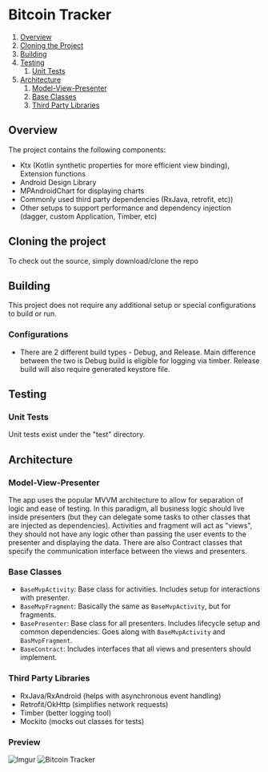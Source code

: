 # Bitcoin Tracker

1. [Overview](#overview)
1. [Cloning the Project](#cloning-the-project) 
1. [Building](#building)
1. [Testing](#testing)
    1. [Unit Tests](#unit-tests)
1. [Architecture](#architecture)
    1. [Model-View-Presenter](#model-view-presenter)
    1. [Base Classes](#base-classes)
    1. [Third Party Libraries](#third-party-libraries)

## Overview
The project contains the following components:
-   Ktx (Kotlin synthetic properties for more efficient view binding), Extension functions
-   Android Design Library
-   MPAndroidChart for displaying charts
-   Commonly used third party dependencies (RxJava, retrofit, etc))
-   Other setups to support performance and dependency injection (dagger, custom Application, Timber, etc)

## Cloning the project
To check out the source, simply download/clone the repo 

## Building
This project does not require any additional setup or special configurations to build or run.

### Configurations
- There are 2 different build types - Debug, and Release. Main difference between the two is Debug build is eligible for logging via timber. Release build will also require generated keystore file.

## Testing
### Unit Tests
Unit tests exist under the "test" directory. 

## Architecture
### Model-View-Presenter
The app uses the popular MVVM architecture to allow for separation of logic and ease of testing. In this paradigm, all business logic should live inside presenters (but they can delegate some tasks to other classes that are injected as dependencies). Activities and fragment will act as "views", they should not have any logic other than passing the user events to the presenter and displaying the data. There are also Contract classes that specify the communication interface between the views and presenters.

### Base Classes
- `BaseMvpActivity`: Base class for activities. Includes setup for interactions with presenter.
- `BaseMvpFragment`: Basically the same as `BaseMvpActivity`, but for fragments.
- `BasePresenter`: Base class for all presenters. Includes lifecycle setup and common dependencies. Goes along with `BaseMvpActivity` and `BasMvpFragment`.
- `BaseContract`: Includes interfaces that all views and presenters should implement.

### Third Party Libraries
- RxJava/RxAndroid (helps with asynchronous event handling)
- Retrofit/OkHttp (simplifies network requests)
- Timber (better logging tool)
- Mockito (mocks out classes for tests)

### Preview

![Imgur](https://i.imgur.com/vUUceU8l.png)
![Bitcoin Tracker](https://i.imgur.com/VVA4ol3l.png)
